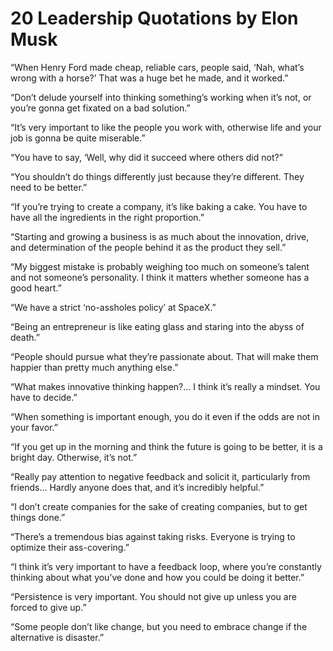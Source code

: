# 20 Leadership Quotations by Elon Musk 

“When Henry Ford made cheap, reliable cars, people said, ‘Nah, what’s wrong with a horse?’ That was a huge bet he made, and it worked.”

“Don’t delude yourself into thinking something’s working when it’s not, or you’re gonna get fixated on a bad solution.”

“It’s very important to like the people you work with, otherwise life and your job is gonna be quite miserable.”

“You have to say, ‘Well, why did it succeed where others did not?”

“You shouldn’t do things differently just because they’re different. They need to be better.”

“If you’re trying to create a company, it’s like baking a cake. You have to have all the ingredients in the right proportion.”

“Starting and growing a business is as much about the innovation, drive, and determination of the people behind it as the product they sell.”

“My biggest mistake is probably weighing too much on someone’s talent and not someone’s personality. I think it matters whether someone has a good heart.”

“We have a strict ‘no-assholes policy’ at SpaceX.”

“Being an entrepreneur is like eating glass and staring into the abyss of death.”

“People should pursue what they’re passionate about. That will make them happier than pretty much anything else.”

“What makes innovative thinking happen?… I think it’s really a mindset. You have to decide.”

“When something is important enough, you do it even if the odds are not in your favor.”

“If you get up in the morning and think the future is going to be better, it is a bright day. Otherwise, it’s not.”

“Really pay attention to negative feedback and solicit it, particularly from friends… Hardly anyone does that, and it’s incredibly helpful.”

“I don’t create companies for the sake of creating companies, but to get things done.”

“There’s a tremendous bias against taking risks. Everyone is trying to optimize their ass-covering.”

“I think it’s very important to have a feedback loop, where you’re constantly thinking about what you’ve done and how you could be doing it better.”

“Persistence is very important. You should not give up unless you are forced to give up.”

“Some people don’t like change, but you need to embrace change if the alternative is disaster.”